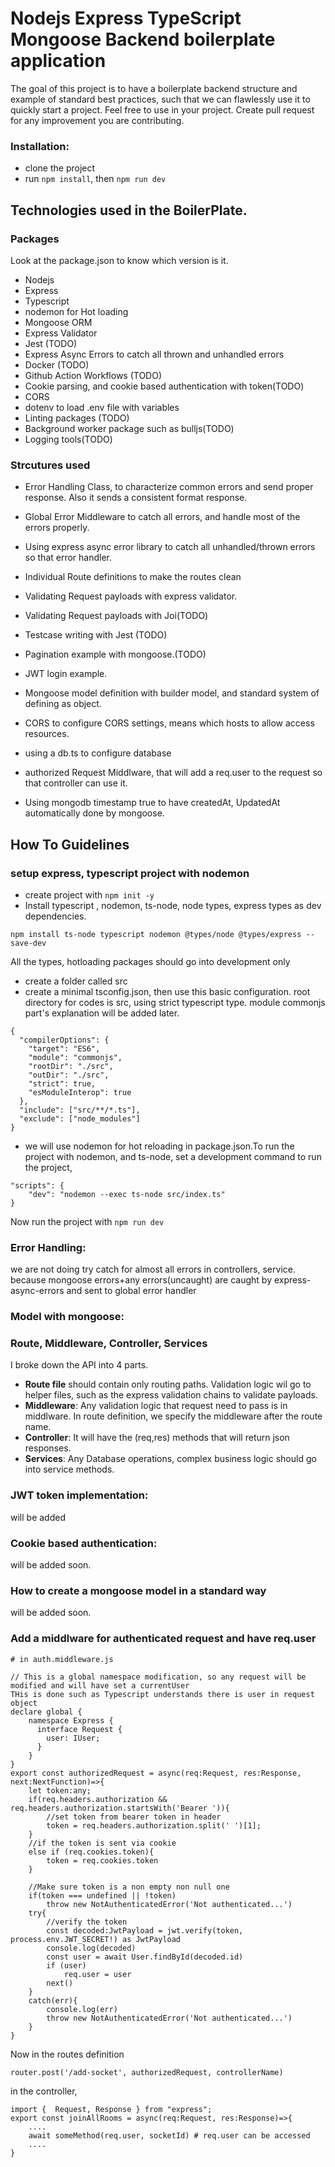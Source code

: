 # Nodejs Express TypeScript Mongoose Backend boilerplate application
The goal of this project is to have a boilerplate backend structure and example of standard best practices, such that we can flawlessly use it to quickly start a project. Feel free to use in your project. Create pull request for any improvement you are contributing.

### Installation:
* clone the project
* run `npm install`, then `npm run dev`

## Technologies used in the BoilerPlate.

### Packages
Look at the package.json to know which version is it.
* Nodejs
* Express
* Typescript
* nodemon for Hot loading
* Mongoose ORM
* Express Validator
* Jest (TODO)
* Express Async Errors to catch all thrown and unhandled errors
* Docker (TODO)
* Github Action Workflows (TODO)
* Cookie parsing, and cookie based authentication with token(TODO)
* CORS
* dotenv to load .env file with variables
* Linting packages (TODO)
* Background worker package such as bulljs(TODO)
* Logging tools(TODO)

### Strcutures used

* Error Handling Class, to characterize common errors and send proper response. Also it sends a consistent format response.
* Global Error Middleware to catch all errors, and handle most of the errors properly.
* Using express async error library to catch all unhandled/thrown errors so that error handler.

* Individual Route definitions to make the routes clean
* Validating Request payloads with express validator.
* Validating Request payloads with Joi(TODO)
* Testcase writing with Jest (TODO)
* Pagination example with mongoose.(TODO)
* JWT login example.
* Mongoose model definition with builder model, and standard system of defining as object.
* CORS to configure CORS settings, means which hosts to allow access resources.
* using a db.ts to configure database
* authorized Request Middlware, that will add a req.user to the request so that controller can use it.
* Using mongodb timestamp true to have createdAt, UpdatedAt automatically done by mongoose.

## How To Guidelines

### setup express, typescript project with nodemon
* create project with `npm init -y`
* Install typescript , nodemon, ts-node, node types, express types as dev dependencies.
```
npm install ts-node typescript nodemon @types/node @types/express --save-dev
```
All the types, hotloading packages should go into development only
* create a folder called src
* create a minimal tsconfig.json, then use this basic configuration. root directory for codes is src, using strict typescript type. module commonjs part's explanation will be added later.
```
{
  "compilerOptions": {
    "target": "ES6",
    "module": "commonjs",
    "rootDir": "./src",
    "outDir": "./src",
    "strict": true,
    "esModuleInterop": true
  },
  "include": ["src/**/*.ts"],
  "exclude": ["node_modules"]
}
```
*   we will use nodemon for hot reloading in package.json.To run the project with nodemon, and ts-node, set a development command to run the project,
```  
"scripts": {
    "dev": "nodemon --exec ts-node src/index.ts"
}
```
Now run the project with `npm run dev`

### Error Handling:
we are not doing try catch for almost all errors in controllers, service. because mongoose errors+any errors(uncaught) are caught by express-async-errors
and sent to global error handler
### Model with mongoose:

### Route, Middleware, Controller, Services
I broke down the API into 4 parts. 
* **Route file** should contain only routing paths. Validation logic wil go to helper files, such as the express validation chains to validate payloads.
* **Middleware**: Any validation logic that request need to pass is in middlware. In route definition, we specify the middleware after the route name.
* **Controller**: It will have the (req,res) methods that will return json responses.
* **Services**: Any Database operations, complex business logic should go into service methods.

### JWT token implementation:
will be added

### Cookie based authentication:
will be added soon.

### How to create a mongoose model in a standard way
will be added soon.

### Add a middlware for authenticated request and have req.user
```
# in auth.middleware.js

// This is a global namespace modification, so any request will be modified and will have set a currentUser
THis is done such as Typescript understands there is user in request object
declare global {
    namespace Express {
      interface Request {
        user: IUser;
      }
    }
}
export const authorizedRequest = async(req:Request, res:Response, next:NextFunction)=>{
    let token:any;
    if(req.headers.authorization && req.headers.authorization.startsWith('Bearer ')){
        //set token from bearer token in header
        token = req.headers.authorization.split(' ')[1];
    }
    //if the token is sent via cookie
    else if (req.cookies.token){
        token = req.cookies.token
    }

    //Make sure token is a non empty non null one
    if(token === undefined || !token)
        throw new NotAuthenticatedError('Not authenticated...')
    try{
        //verify the token
        const decoded:JwtPayload = jwt.verify(token, process.env.JWT_SECRET!) as JwtPayload
        console.log(decoded)
        const user = await User.findById(decoded.id)
        if (user)
            req.user = user
        next()
    }
    catch(err){
        console.log(err)
        throw new NotAuthenticatedError('Not authenticated...')
    }
}
```

Now in the routes definition
```
router.post('/add-socket', authorizedRequest, controllerName)
```

in the controller,
```
import {  Request, Response } from "express";
export const joinAllRooms = async(req:Request, res:Response)=>{
    ....
    await someMethod(req.user, socketId) # req.user can be accessed
    ....
}
```

